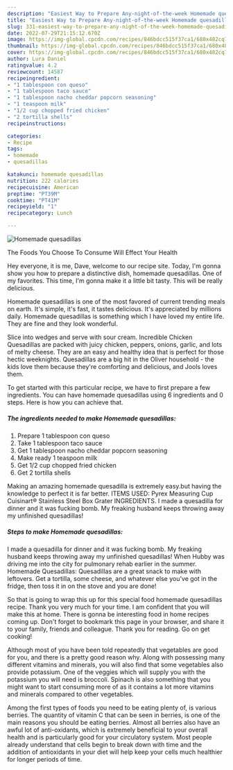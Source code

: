 ```yaml
---
description: "Easiest Way to Prepare Any-night-of-the-week Homemade quesadillas"
title: "Easiest Way to Prepare Any-night-of-the-week Homemade quesadillas"
slug: 331-easiest-way-to-prepare-any-night-of-the-week-homemade-quesadillas
date: 2022-07-29T21:15:12.670Z
image: https://img-global.cpcdn.com/recipes/846bdcc515f37ca1/680x482cq70/homemade-quesadillas-recipe-main-photo.jpg
thumbnail: https://img-global.cpcdn.com/recipes/846bdcc515f37ca1/680x482cq70/homemade-quesadillas-recipe-main-photo.jpg
cover: https://img-global.cpcdn.com/recipes/846bdcc515f37ca1/680x482cq70/homemade-quesadillas-recipe-main-photo.jpg
author: Lura Daniel
ratingvalue: 4.2
reviewcount: 14587
recipeingredient:
- "1 tablespoon con queso"
- "1 tablespoon taco sauce"
- "1 tablespoon nacho cheddar popcorn seasoning"
- "1 teaspoon milk"
- "1/2 cup chopped fried chicken"
- "2 tortilla shells"
recipeinstructions:

categories:
- Recipe
tags:
- homemade
- quesadillas

katakunci: homemade quesadillas 
nutrition: 222 calories
recipecuisine: American
preptime: "PT39M"
cooktime: "PT41M"
recipeyield: "1"
recipecategory: Lunch

---
```



![Homemade quesadillas](https://img-global.cpcdn.com/recipes/846bdcc515f37ca1/680x482cq70/homemade-quesadillas-recipe-main-photo.jpg)

The Foods You Choose To Consume Will Effect Your Health

Hey everyone, it is me, Dave, welcome to our recipe site. Today, I'm gonna show you how to prepare a distinctive dish, homemade quesadillas. One of my favorites. This time, I'm gonna make it a little bit tasty. This will be really delicious.

Homemade quesadillas is one of the most favored of current trending meals on earth. It's simple, it's fast, it tastes delicious. It's appreciated by millions daily. Homemade quesadillas is something which I have loved my entire life. They are fine and they look wonderful.

Slice into wedges and serve with sour cream. Incredible Chicken Quesadillas are packed with juicy chicken, peppers, onions, garlic, and lots of melty cheese. They are an easy and healthy idea that is perfect for those hectic weeknights. Quesadillas are a big hit in the Oliver household - the kids love them because they&#39;re comforting and delicious, and Jools loves them.


To get started with this particular recipe, we have to first prepare a few ingredients. You can have homemade quesadillas using 6 ingredients and 0 steps. Here is how you can achieve that.

<!--inarticleads1-->

##### The ingredients needed to make Homemade quesadillas:

1. Prepare 1 tablespoon con queso
1. Take 1 tablespoon taco sauce
1. Get 1 tablespoon nacho cheddar popcorn seasoning
1. Make ready 1 teaspoon milk
1. Get 1/2 cup chopped fried chicken
1. Get 2 tortilla shells


Making an amazing homemade quesadilla is extremely easy.but having the knowledge to perfect it is far better. ITEMS USED: Pyrex Measuring Cup Cuisinart® Stainless Steel Box Grater INGREDIENTS. I made a quesadilla for dinner and it was fucking bomb. My freaking husband keeps throwing away my unfinished quesadillas! 

<!--inarticleads2-->

##### Steps to make Homemade quesadillas:



I made a quesadilla for dinner and it was fucking bomb. My freaking husband keeps throwing away my unfinished quesadillas! When Hubby was driving me into the city for pulmonary rehab earlier in the summer. Homemade Quesadillas: Quesadillas are a great snack to make with leftovers. Get a tortilla, some cheese, and whatever else you&#39;ve got in the fridge, then toss it in on the stove and you are done! 

So that is going to wrap this up for this special food homemade quesadillas recipe. Thank you very much for your time. I am confident that you will make this at home. There is gonna be interesting food in home recipes coming up. Don't forget to bookmark this page in your browser, and share it to your family, friends and colleague. Thank you for reading. Go on get cooking!

Although most of you have been told repeatedly that vegetables are good for you, and there is a pretty good reason why. Along with possessing many different vitamins and minerals, you will also find that some vegetables also provide potassium. One of the veggies which will supply you with the potassium you will need is broccoli. Spinach is also something that you might want to start consuming more of as it contains a lot more vitamins and minerals compared to other vegetables.

Among the first types of foods you need to be eating plenty of, is various berries. The quantity of vitamin C that can be seen in berries, is one of the main reasons you should be eating berries. Almost all berries also have an awful lot of anti-oxidants, which is extremely beneficial to your overall health and is particularly good for your circulatory system. Most people already understand that cells begin to break down with time and the addition of antioxidants in your diet will help keep your cells much healthier for longer periods of time.
